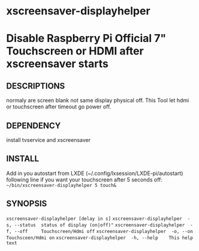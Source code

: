 # xscreensaver-displayhelper
Disable Raspberry Pi Official 7" Touchscreen or HDMI after xscreensaver starts
===============================================================================

DESCRIPTIONS
------------
normaly are screen blank not same display physical off. This Tool let hdmi or touchscreen after timeout go power off.

DEPENDENCY
----------
install tvservice and xscreensaver

INSTALL
-------
Add in you autostart from LXDE (~/.config/lxsession/LXDE-pi/autostart) following line if you want your touchscreen after 5 seconds off:
`~/bin/xscreensaver-displayhelper 5 touch&`

SYNOPSIS
--------

`xscreensaver-displayhelper [delay in s]`
`xscreensaver-displayhelper  -s, --status  status of display (on|off)"`
`xscreensaver-displayhelper  -f, --off     Touchscreen/Hdmi off`
`xscreensaver-displayhelper  -o, --on      Touchsceen/Hdmi on`
`xscreensaver-displayhelper  -h, --help    This help text`

